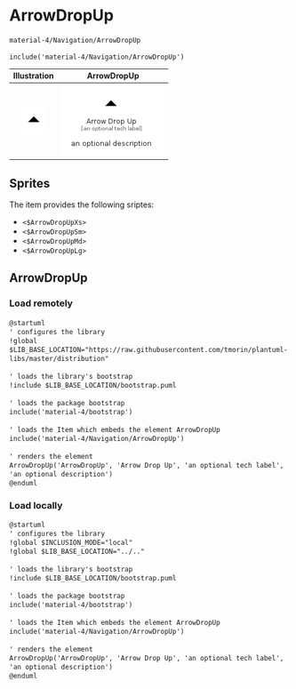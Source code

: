 # ArrowDropUp


```text
material-4/Navigation/ArrowDropUp
```

```text
include('material-4/Navigation/ArrowDropUp')
```



| Illustration | ArrowDropUp |
| :---: | :---: |
| ![illustration for Illustration](../../material-4/Navigation/ArrowDropUp.png) | ![illustration for ArrowDropUp](../../material-4/Navigation/ArrowDropUp.Local.png) |



## Sprites
The item provides the following sriptes:

- `<$ArrowDropUpXs>`
- `<$ArrowDropUpSm>`
- `<$ArrowDropUpMd>`
- `<$ArrowDropUpLg>`





## ArrowDropUp

### Load remotely
```plantuml
@startuml
' configures the library
!global $LIB_BASE_LOCATION="https://raw.githubusercontent.com/tmorin/plantuml-libs/master/distribution"

' loads the library's bootstrap
!include $LIB_BASE_LOCATION/bootstrap.puml

' loads the package bootstrap
include('material-4/bootstrap')

' loads the Item which embeds the element ArrowDropUp
include('material-4/Navigation/ArrowDropUp')

' renders the element
ArrowDropUp('ArrowDropUp', 'Arrow Drop Up', 'an optional tech label', 'an optional description')
@enduml
```

### Load locally
```plantuml
@startuml
' configures the library
!global $INCLUSION_MODE="local"
!global $LIB_BASE_LOCATION="../.."

' loads the library's bootstrap
!include $LIB_BASE_LOCATION/bootstrap.puml

' loads the package bootstrap
include('material-4/bootstrap')

' loads the Item which embeds the element ArrowDropUp
include('material-4/Navigation/ArrowDropUp')

' renders the element
ArrowDropUp('ArrowDropUp', 'Arrow Drop Up', 'an optional tech label', 'an optional description')
@enduml
```

